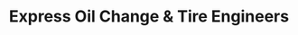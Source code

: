---
title: "Express Oil Change & Tire Engineers"
url: /huntsville/express-oil-change-and-tire-engineers-memorial-parkway-southwest-3/
shop: tyres
---